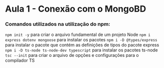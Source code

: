 # Aula 1 - Conexão com o MongoBD

### Comandos utilizados na utilização do npm:

`npm init -y` para criar o arquivo fundamental de um projeto Node
`npm i express dotenv mongoose` para instalar os pacotes
`npm i -D @types/express` para instalar o pacote que contém as definições de tipos do pacote express
`npm i -D ts-node ts-node-dev typescript` para instalar os pacotes ts-node
`tsc --init` para criar o arquivo de opções e configurações para o compilador TS

>>
